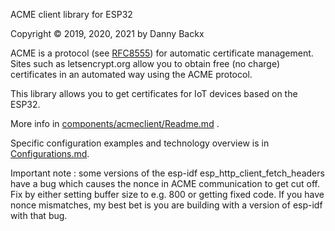 ACME client library for ESP32

Copyright &copy; 2019, 2020, 2021 by Danny Backx

ACME is a protocol (see <a href="https://tools.ietf.org/html/rfc8555">RFC8555</a>) for automatic certificate management.
Sites such as letsencrypt.org allow you to obtain free (no charge) certificates in an automated way
using the ACME protocol.

This library allows you to get certificates for IoT devices based on the ESP32.

More info in <a href="https://sourceforge.net/p/esp32-acme-client/code/HEAD/tree/trunk/Readme.md">components/acmeclient/Readme.md</a> .

Specific configuration examples and technology overview is in <a href="https://sourceforge.net/p/esp32-acme-client/code/HEAD/tree/trunk/components/acmeclient/Configurations.md">Configurations.md</a>.

Important note : some versions of the esp-idf esp_http_client_fetch_headers have a bug which causes the nonce in ACME communication to get cut off. Fix by either setting buffer size to e.g. 800 or getting fixed code. If you have nonce mismatches, my best bet is you are building with a version of esp-idf with that bug.

